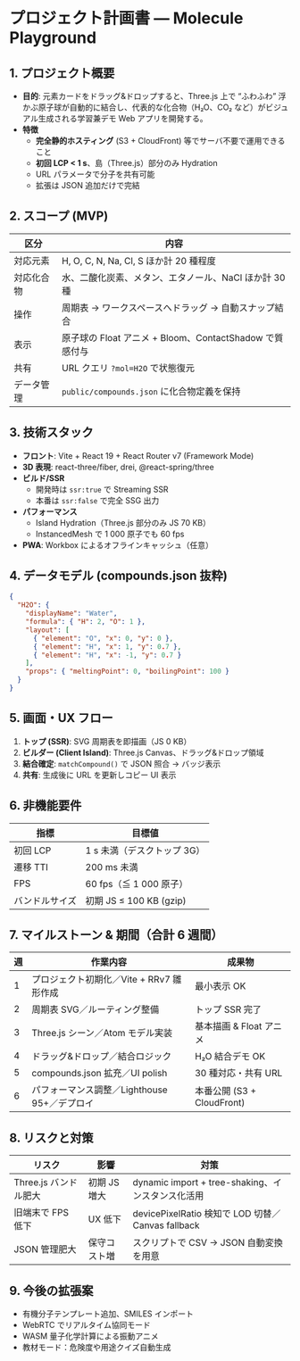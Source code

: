 # プロジェクト計画書 ― Molecule Playground

## 1. プロジェクト概要

- **目的**: 元素カードをドラッグ&ドロップすると、Three.js 上で “ふわふわ” 浮かぶ原子球が自動的に結合し、代表的な化合物（H₂O、CO₂ など）がビジュアル生成される学習兼デモ Web アプリを開発する。
- **特徴**
  - **完全静的ホスティング** (S3 + CloudFront) 等でサーバ不要で運用できること
  - **初回 LCP < 1 s**、島（Three.js）部分のみ Hydration
  - URL パラメータで分子を共有可能
  - 拡張は JSON 追加だけで完結

## 2. スコープ (MVP)

| 区分       | 内容                                                    |
| ---------- | ------------------------------------------------------- |
| 対応元素   | H, O, C, N, Na, Cl, S ほか計 20 種程度                  |
| 対応化合物 | 水、二酸化炭素、メタン、エタノール、NaCl ほか計 30 種   |
| 操作       | 周期表 → ワークスペースへドラッグ → 自動スナップ結合    |
| 表示       | 原子球の Float アニメ + Bloom、ContactShadow で質感付与 |
| 共有       | URL クエリ `?mol=H2O` で状態復元                        |
| データ管理 | `public/compounds.json` に化合物定義を保持              |

## 3. 技術スタック

- **フロント**: Vite + React 19 + React Router v7 (Framework Mode)
- **3D 表現**: react-three/fiber, drei, @react-spring/three
- **ビルド/SSR**
  - 開発時は `ssr:true` で Streaming SSR
  - 本番は `ssr:false` で完全 SSG 出力
- **パフォーマンス**
  - Island Hydration（Three.js 部分のみ JS 70 KB）
  - InstancedMesh で 1 000 原子でも 60 fps
- **PWA**: Workbox によるオフラインキャッシュ（任意）

## 4. データモデル (compounds.json 抜粋)

```json
{
  "H2O": {
    "displayName": "Water",
    "formula": { "H": 2, "O": 1 },
    "layout": [
      { "element": "O", "x": 0, "y": 0 },
      { "element": "H", "x": 1, "y": 0.7 },
      { "element": "H", "x": -1, "y": 0.7 }
    ],
    "props": { "meltingPoint": 0, "boilingPoint": 100 }
  }
}
```

## 5. 画面・UX フロー

1. **トップ (SSR)**: SVG 周期表を即描画（JS 0 KB）
2. **ビルダー (Client Island)**: Three.js Canvas、ドラッグ&ドロップ領域
3. **結合確定**: `matchCompound()` で JSON 照合 → バッジ表示
4. **共有**: 生成後に URL を更新しコピー UI 表示

## 6. 非機能要件

| 指標           | 目標値                      |
| -------------- | --------------------------- |
| 初回 LCP       | 1 s 未満（デスクトップ 3G） |
| 遷移 TTI       | 200 ms 未満                 |
| FPS            | 60 fps（≦ 1 000 原子）      |
| バンドルサイズ | 初期 JS ≤ 100 KB (gzip)     |

## 7. マイルストーン & 期間（合計 6 週間）

| 週  | 作業内容                                     | 成果物                     |
| --- | -------------------------------------------- | -------------------------- |
| 1   | プロジェクト初期化／Vite + RRv7 雛形作成     | 最小表示 OK                |
| 2   | 周期表 SVG／ルーティング整備                 | トップ SSR 完了            |
| 3   | Three.js シーン／Atom モデル実装             | 基本描画 & Float アニメ    |
| 4   | ドラッグ&ドロップ／結合ロジック              | H₂O 結合デモ OK            |
| 5   | compounds.json 拡充／UI polish               | 30 種対応・共有 URL        |
| 6   | パフォーマンス調整／Lighthouse 95+／デプロイ | 本番公開 (S3 + CloudFront) |

## 8. リスクと対策

| リスク                | 影響         | 対策                                              |
| --------------------- | ------------ | ------------------------------------------------- |
| Three.js バンドル肥大 | 初期 JS 増大 | dynamic import + tree-shaking、インスタンス化活用 |
| 旧端末で FPS 低下     | UX 低下      | devicePixelRatio 検知で LOD 切替／Canvas fallback |
| JSON 管理肥大         | 保守コスト増 | スクリプトで CSV → JSON 自動変換を用意            |

## 9. 今後の拡張案

- 有機分子テンプレート追加、SMILES インポート
- WebRTC でリアルタイム協同モード
- WASM 量子化学計算による振動アニメ
- 教材モード：危険度や用途クイズ自動生成
